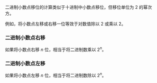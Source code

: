 二进制小数点移位的计算类似于十进制中小数点移位，但移位单位为 2 的幂次方。

例如，将小数点左移或右移一位等效于对数值除以 2 或乘以 2。

### 二进制小数点右移

如果将小数点右移 $n$ 位，相当于将二进制数乘以 $2^n$。

### 二进制小数点左移

如果将小数点左移 $n$ 位，相当于将二进制数除以 $2^n$。